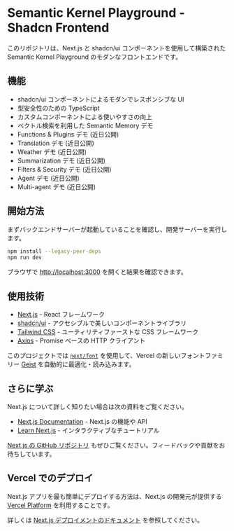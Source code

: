 # Semantic Kernel Playground - Shadcn Frontend

このリポジトリは、Next.js と shadcn/ui コンポーネントを使用して構築された Semantic Kernel Playground のモダンなフロントエンドです。

## 機能

- shadcn/ui コンポーネントによるモダンでレスポンシブな UI
- 型安全性のための TypeScript
- カスタムコンポーネントによる使いやすさの向上
- ベクトル検索を利用した Semantic Memory デモ
- Functions & Plugins デモ (近日公開)
- Translation デモ (近日公開)
- Weather デモ (近日公開)
- Summarization デモ (近日公開)
- Filters & Security デモ (近日公開)
- Agent デモ (近日公開)
- Multi-agent デモ (近日公開)

## 開始方法

まずバックエンドサーバーが起動していることを確認し、開発サーバーを実行します。

```bash
npm install --legacy-peer-deps
npm run dev
```

ブラウザで [http://localhost:3000](http://localhost:3000) を開くと結果を確認できます。

## 使用技術

- [Next.js](https://nextjs.org/) - React フレームワーク
- [shadcn/ui](https://ui.shadcn.com/) - アクセシブルで美しいコンポーネントライブラリ
- [Tailwind CSS](https://tailwindcss.com/) - ユーティリティファーストな CSS フレームワーク
- [Axios](https://axios-http.com/) - Promise ベースの HTTP クライアント

このプロジェクトでは [`next/font`](https://nextjs.org/docs/app/building-your-application/optimizing/fonts) を使用して、Vercel の新しいフォントファミリー [Geist](https://vercel.com/font) を自動的に最適化・読み込みます。

## さらに学ぶ

Next.js について詳しく知りたい場合は次の資料をご覧ください。

- [Next.js Documentation](https://nextjs.org/docs) - Next.js の機能や API
- [Learn Next.js](https://nextjs.org/learn) - インタラクティブなチュートリアル

[Next.js の GitHub リポジトリ](https://github.com/vercel/next.js) もぜひご覧ください。フィードバックや貢献をお待ちしています。

## Vercel でのデプロイ

Next.js アプリを最も簡単にデプロイする方法は、Next.js の開発元が提供する [Vercel Platform](https://vercel.com/new?utm_medium=default-template&filter=next.js&utm_source=create-next-app&utm_campaign=create-next-app-readme) を利用することです。

詳しくは [Next.js デプロイメントのドキュメント](https://nextjs.org/docs/app/building-your-application/deploying) を参照してください。
